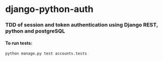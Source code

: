 # django-python-auth

### TDD of session and token authentication using Django REST, python and postgreSQL

#### To run tests:
`python manage.py test accounts.tests`
